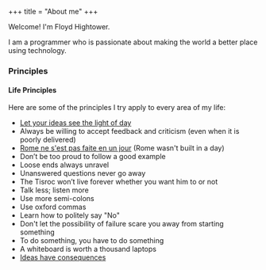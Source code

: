 +++
title = "About me"
+++

Welcome! I'm Floyd Hightower.

I am a programmer who is passionate about making the world a better place using technology.

### Principles

#### Life Principles

Here are some of the principles I try apply to every area of my life:

- [Let your ideas see the light of day](/thoughts/light-of-day/)
- Always be willing to accept feedback and criticism (even when it is poorly delivered)
- [Rome ne s'est pas faite en un jour](/thoughts/great-things-take-time/) (Rome wasn't built in a day)
- Don’t be too proud to follow a good example
- Loose ends always unravel
- Unanswered questions never go away
- The Tisroc won’t live forever whether you want him to or not
- Talk less; listen more
- Use more semi-colons
- Use oxford commas
- Learn how to politely say "No"
- Don't let the possibility of failure scare you away from starting something
- To do something, you have to do something
- A whiteboard is worth a thousand laptops
- [Ideas have consequences](https://hightower.space/reading-list/consequences-of-ideas/)

<!-- #### Software Design and Development Principles

When working on a software project, I try to consider and apply the following principles:

- Make the software do the work: software should make life easier (for the end-user)... if it isn't, you're doing something wrong
- Sometimes the best way to start is by writing code that you know will not work
- Simple is better than complex
- Human interaction with a computer should be dynamic
 -->